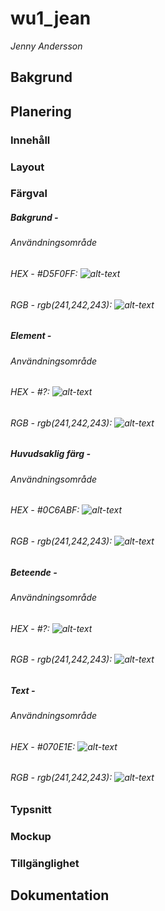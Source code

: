 # wu1_jean
*Jenny Andersson*

## Bakgrund

## Planering
### Innehåll
### Layout
### Färgval

##### Bakgrund - 
###### Användningsområde
###### HEX - #D5F0FF: ![alt-text](https://via.placeholder.com/20/D5F0FF/D5F0FF?Text=%20 "#D5F0FF")

###### RGB - rgb(241,242,243): ![alt-text](https://via.placeholder.com/20/F0E7DC/F0E7DC?Text=%20 "#F0E7DC")

##### Element - 
###### Användningsområde
###### HEX - #?: ![alt-text](https://via.placeholder.com/20/76c187/76c187?Text=%20 "#76c187")

###### RGB - rgb(241,242,243): ![alt-text](https://via.placeholder.com/20/F0E7DC/F0E7DC?Text=%20 "#F0E7DC")

##### Huvudsaklig färg - 
###### Användningsområde
###### HEX - #0C6ABF: ![alt-text](https://via.placeholder.com/20/0C6ABF/0C6ABF?Text=%20 "#0C6ABF")

###### RGB - rgb(241,242,243): ![alt-text](https://via.placeholder.com/20/F0E7DC/F0E7DC?Text=%20 "#F0E7DC")

##### Beteende -
###### Användningsområde
###### HEX - #?: ![alt-text](https://via.placeholder.com/20/807e61/807e61?Text=%20 "#807e61")

###### RGB - rgb(241,242,243): ![alt-text](https://via.placeholder.com/20/F0E7DC/F0E7DC?Text=%20 "#F0E7DC")

##### Text - 
###### Användningsområde
###### HEX - #070E1E: ![alt-text](https://via.placeholder.com/20/070E1E/070E1E?Text=%20 "#070E1E")

###### RGB - rgb(241,242,243): ![alt-text](https://via.placeholder.com/20/F0E7DC/F0E7DC?Text=%20 "#F0E7DC")

### Typsnitt
### Mockup
### Tillgänglighet

## Dokumentation
